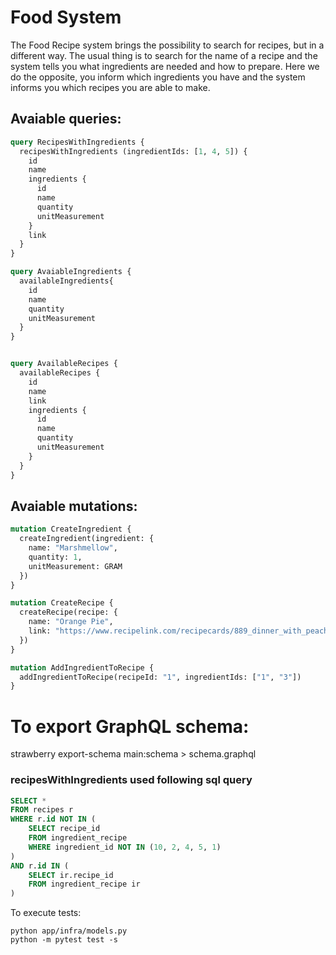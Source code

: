# Food System
The Food Recipe system brings the possibility to search for recipes, but in a different way. The usual thing is to search for the name of a recipe and the system tells you what ingredients are needed and how to prepare. Here we do the opposite, you inform which ingredients you have and the system informs you which recipes you are able to make.

## Avaiable queries:

```graphql
query RecipesWithIngredients {
  recipesWithIngredients (ingredientIds: [1, 4, 5]) {
    id
    name
    ingredients {
      id
      name
      quantity
      unitMeasurement
    }
    link
  }
}

query AvaiableIngredients {
  availableIngredients{
    id
    name
    quantity
    unitMeasurement
  }
}


query AvailableRecipes {
  availableRecipes {
    id
    name
    link
	ingredients {
      id
      name
      quantity
      unitMeasurement
    }
  }
}
```

## Avaiable mutations:
```graphql
mutation CreateIngredient {
  createIngredient(ingredient: {
    name: "Marshmellow",
    quantity: 1,
    unitMeasurement: GRAM
  })
}

mutation CreateRecipe {
  createRecipe(recipe: {
    name: "Orange Pie",
    link: "https://www.recipelink.com/recipecards/889_dinner_with_peaches.html"
  })
}

mutation AddIngredientToRecipe {
  addIngredientToRecipe(recipeId: "1", ingredientIds: ["1", "3"])
}

```

# To export GraphQL schema:
strawberry export-schema main:schema > schema.graphql


### recipesWithIngredients used following sql query
```sql
SELECT *
FROM recipes r
WHERE r.id NOT IN (
	SELECT recipe_id
	FROM ingredient_recipe
	WHERE ingredient_id NOT IN (10, 2, 4, 5, 1)
)
AND r.id IN (
	SELECT ir.recipe_id
	FROM ingredient_recipe ir
)
```

To execute tests:
```shell
python app/infra/models.py
python -m pytest test -s
```